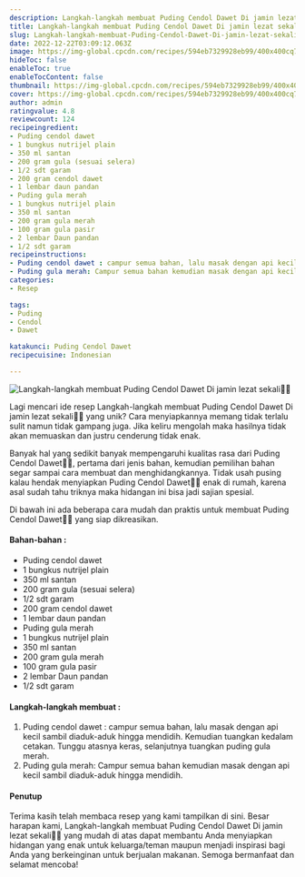 ```yaml
---
description: Langkah-langkah membuat Puding Cendol Dawet Di jamin lezat sekali"
title: Langkah-langkah membuat Puding Cendol Dawet Di jamin lezat sekali
slug: Langkah-langkah-membuat-Puding-Cendol-Dawet-Di-jamin-lezat-sekali
date: 2022-12-22T03:09:12.063Z
image: https://img-global.cpcdn.com/recipes/594eb7329928eb99/400x400cq70/photo.jpg
hideToc: false
enableToc: true
enableTocContent: false
thumbnail: https://img-global.cpcdn.com/recipes/594eb7329928eb99/400x400cq70/photo.jpg
cover: https://img-global.cpcdn.com/recipes/594eb7329928eb99/400x400cq70/photo.jpg
author: admin
ratingvalue: 4.8
reviewcount: 124
recipeingredient:
- Puding cendol dawet
- 1 bungkus nutrijel plain
- 350 ml santan
- 200 gram gula (sesuai selera)
- 1/2 sdt garam
- 200 gram cendol dawet
- 1 lembar daun pandan
- Puding gula merah
- 1 bungkus nutrijel plain
- 350 ml santan
- 200 gram gula merah
- 100 gram gula pasir
- 2 lembar Daun pandan
- 1/2 sdt garam
recipeinstructions:
- Puding cendol dawet : campur semua bahan, lalu masak dengan api kecil sambil diaduk-aduk hingga mendidih. Kemudian tuangkan kedalam cetakan. Tunggu atasnya keras, selanjutnya tuangkan puding gula merah.
- Puding gula merah: Campur semua bahan kemudian masak dengan api kecil sambil diaduk-aduk hingga mendidih.
categories:
- Resep

tags:
- Puding
- Cendol
- Dawet

katakunci: Puding Cendol Dawet
recipecuisine: Indonesian

---
```


![Langkah-langkah membuat Puding Cendol Dawet Di jamin lezat sekali👩‍🍳](https://img-global.cpcdn.com/recipes/594eb7329928eb99/400x400cq70/photo.jpg)

Lagi mencari ide resep Langkah-langkah membuat Puding Cendol Dawet Di jamin lezat sekali👩‍🍳 yang unik? Cara menyiapkannya memang tidak terlalu sulit namun tidak gampang juga. Jika keliru mengolah maka hasilnya tidak akan memuaskan dan justru cenderung tidak enak.

Banyak hal yang sedikit banyak mempengaruhi kualitas rasa dari Puding Cendol Dawet👩‍🍳, pertama dari jenis bahan, kemudian pemilihan bahan segar sampai cara membuat dan menghidangkannya. Tidak usah pusing kalau hendak menyiapkan Puding Cendol Dawet👩‍🍳 enak di rumah, karena asal sudah tahu triknya maka hidangan ini bisa jadi sajian spesial.

Di bawah ini ada beberapa cara mudah dan praktis untuk membuat Puding Cendol Dawet👩‍🍳 yang siap dikreasikan.

<!--inarticleads1-->

#### Bahan-bahan :

- Puding cendol dawet
- 1 bungkus nutrijel plain
- 350 ml santan
- 200 gram gula (sesuai selera)
- 1/2 sdt garam
- 200 gram cendol dawet
- 1 lembar daun pandan
- Puding gula merah
- 1 bungkus nutrijel plain
- 350 ml santan
- 200 gram gula merah
- 100 gram gula pasir
- 2 lembar Daun pandan
- 1/2 sdt garam

<!--inarticleads2-->

#### Langkah-langkah membuat :

1. Puding cendol dawet : campur semua bahan, lalu masak dengan api kecil sambil diaduk-aduk hingga mendidih. Kemudian tuangkan kedalam cetakan. Tunggu atasnya keras, selanjutnya tuangkan puding gula merah.
1. Puding gula merah: Campur semua bahan kemudian masak dengan api kecil sambil diaduk-aduk hingga mendidih.

#### Penutup

Terima kasih telah membaca resep yang kami tampilkan di sini. Besar harapan kami, Langkah-langkah membuat Puding Cendol Dawet Di jamin lezat sekali👩‍🍳 yang mudah di atas dapat membantu Anda menyiapkan hidangan yang enak untuk keluarga/teman maupun menjadi inspirasi bagi Anda yang berkeinginan untuk berjualan makanan. Semoga bermanfaat dan selamat mencoba!